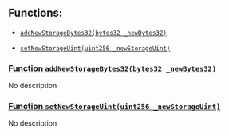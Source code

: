 ## Functions:

- [`addNewStorageBytes32(bytes32 _newBytes32)`](#SimplePriceOracleNewVersion-addNewStorageBytes32-bytes32-)

- [`setNewStorageUint(uint256 _newStorageUint)`](#SimplePriceOracleNewVersion-setNewStorageUint-uint256-)

### [Function `addNewStorageBytes32(bytes32 _newBytes32)`](#SimplePriceOracleNewVersion-addNewStorageBytes32-bytes32-)

No description

### [Function `setNewStorageUint(uint256 _newStorageUint)`](#SimplePriceOracleNewVersion-setNewStorageUint-uint256-)

No description
